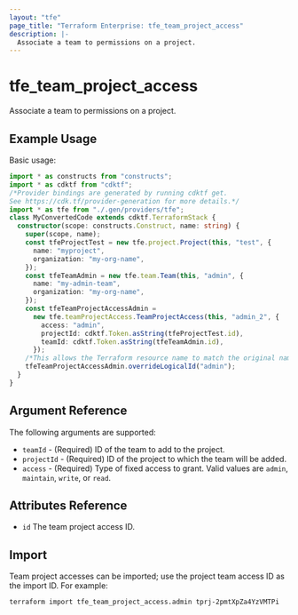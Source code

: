 ```yaml
---
layout: "tfe"
page_title: "Terraform Enterprise: tfe_team_project_access"
description: |-
  Associate a team to permissions on a project.
---
```


# tfe_team_project_access

Associate a team to permissions on a project.

## Example Usage

Basic usage:

```typescript
import * as constructs from "constructs";
import * as cdktf from "cdktf";
/*Provider bindings are generated by running cdktf get.
See https://cdk.tf/provider-generation for more details.*/
import * as tfe from "./.gen/providers/tfe";
class MyConvertedCode extends cdktf.TerraformStack {
  constructor(scope: constructs.Construct, name: string) {
    super(scope, name);
    const tfeProjectTest = new tfe.project.Project(this, "test", {
      name: "myproject",
      organization: "my-org-name",
    });
    const tfeTeamAdmin = new tfe.team.Team(this, "admin", {
      name: "my-admin-team",
      organization: "my-org-name",
    });
    const tfeTeamProjectAccessAdmin =
      new tfe.teamProjectAccess.TeamProjectAccess(this, "admin_2", {
        access: "admin",
        projectId: cdktf.Token.asString(tfeProjectTest.id),
        teamId: cdktf.Token.asString(tfeTeamAdmin.id),
      });
    /*This allows the Terraform resource name to match the original name. You can remove the call if you don't need them to match.*/
    tfeTeamProjectAccessAdmin.overrideLogicalId("admin");
  }
}

```

## Argument Reference

The following arguments are supported:

* `teamId` - (Required) ID of the team to add to the project.
* `projectId` - (Required) ID of the project to which the team will be added.
* `access` - (Required) Type of fixed access to grant. Valid values are `admin`, `maintain`, `write`, or `read`.

## Attributes Reference

* `id` The team project access ID.

## Import

Team project accesses can be imported; use the project team access ID as the import ID. For
example:

```shell
terraform import tfe_team_project_access.admin tprj-2pmtXpZa4YzVMTPi
```

<!-- cache-key: cdktf-0.17.0-pre.15 input-6077af17aff449bdcfb81f649aba3c085dccfd367de7cedd899696f602bd0c83 -->